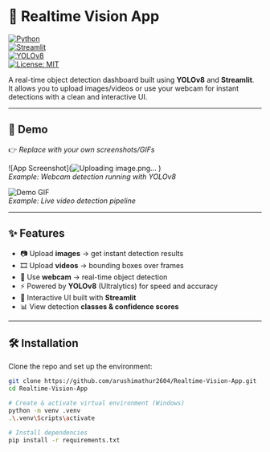 # 🎯 Realtime Vision App

[![Python](https://img.shields.io/badge/Python-3.11-blue.svg)](https://www.python.org/)  
[![Streamlit](https://img.shields.io/badge/Framework-Streamlit-ff4b4b.svg)](https://streamlit.io/)  
[![YOLOv8](https://img.shields.io/badge/YOLOv8-Ultralytics-green.svg)](https://github.com/ultralytics/ultralytics)  
[![License: MIT](https://img.shields.io/badge/License-MIT-yellow.svg)](LICENSE)

A real-time object detection dashboard built using **YOLOv8** and **Streamlit**.  
It allows you to upload images/videos or use your webcam for instant detections with a clean and interactive UI.

---

## 📸 Demo

👉 *Replace with your own screenshots/GIFs*  

![App Screenshot](![Uploading image.png…]()
)  
*Example: Webcam detection running with YOLOv8*  

![Demo GIF](assets/demo.gif)  
*Example: Live video detection pipeline*

---

## ✨ Features
- 📷 Upload **images** → get instant detection results  
- 🎞️ Upload **videos** → bounding boxes over frames  
- 🎦 Use **webcam** → real-time object detection  
- ⚡ Powered by **YOLOv8** (Ultralytics) for speed and accuracy  
- 🎨 Interactive UI built with **Streamlit**  
- 📊 View detection **classes & confidence scores**

---

## 🛠️ Installation

Clone the repo and set up the environment:

```bash
git clone https://github.com/arushimathur2604/Realtime-Vision-App.git
cd Realtime-Vision-App

# Create & activate virtual environment (Windows)
python -m venv .venv
.\.venv\Scripts\activate

# Install dependencies
pip install -r requirements.txt
